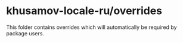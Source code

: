 # khusamov-locale-ru/overrides

This folder contains overrides which will automatically be required by package users.
